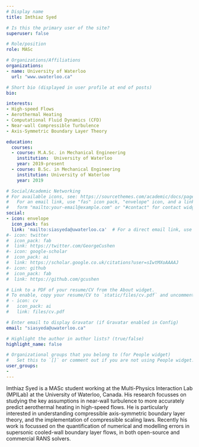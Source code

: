 ```yaml
---
# Display name
title: Imthiaz Syed

# Is this the primary user of the site?
superuser: false

# Role/position
role: MASc

# Organizations/Affiliations
organizations:
- name: University of Waterloo
  url: "www.uwaterloo.ca"

# Short bio (displayed in user profile at end of posts)
bio:

interests:
- High-speed Flows
- Aerothermal Heating
- Computational Fluid Dynamics (CFD)
- Near-wall Compressible Turbulence
- Axis-Symmetric Boundary Layer Theory

education:
  courses:
  - course: M.A.Sc. in Mechanical Engineering
    institution:  University of Waterloo
    year: 2019-present
  - course: B.Sc. in Mechanical Engineering
    institution: University of Waterloo
    year: 2019

# Social/Academic Networking
# For available icons, see: https://sourcethemes.com/academic/docs/page-builder/#icons
#   For an email link, use "fas" icon pack, "envelope" icon, and a link in the
#   form "mailto:your-email@example.com" or "#contact" for contact widget.
social:
- icon: envelope
  icon_pack: fas
  link: 'mailto:siasyeda@uwaterloo.ca'  # For a direct email link, use "mailto:test@example.org".
#- icon: twitter
#  icon_pack: fab
#  link: https://twitter.com/GeorgeCushen
#- icon: google-scholar
#  icon_pack: ai
#  link: https://scholar.google.co.uk/citations?user=sIwtMXoAAAAJ
#- icon: github
#  icon_pack: fab
#  link: https://github.com/gcushen

# Link to a PDF of your resume/CV from the About widget.
# To enable, copy your resume/CV to `static/files/cv.pdf` and uncomment the lines below.
# - icon: cv
#   icon_pack: ai
#   link: files/cv.pdf

# Enter email to display Gravatar (if Gravatar enabled in Config)
email: "siasyeda@uwaterloo.ca"

# Highlight the author in author lists? (true/false)
highlight_name: false

# Organizational groups that you belong to (for People widget)
#   Set this to `[]` or comment out if you are not using People widget.
user_groups:
-
---
```


Imthiaz Syed is a MASc student working at the Multi-Physics Interaction Lab (MPILab) at the University of Waterloo, Canada. His research focusses on studying the key assumptions in near-wall turbulence to more accurately predict aerothermal heating in high-speed flows. He is particularly interested in understanding compressible axis-symmetric boundary layer theory, and the implementation of compressible scaling laws. Recently his work is focussed on the quantification of numerical and modelling errors in supersonic cooled-wall boundary layer flows, in both open-source and commercial RANS solvers.
